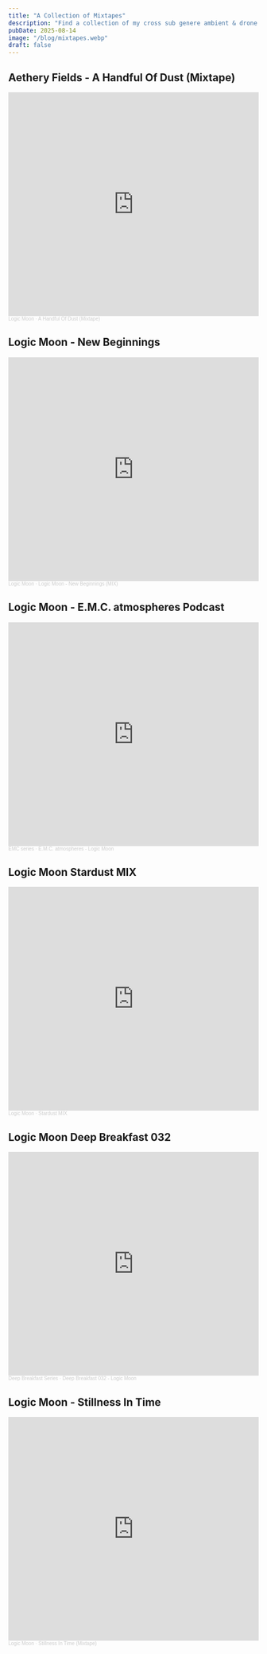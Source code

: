 ```yaml
---
title: "A Collection of Mixtapes"
description: "Find a collection of my cross sub genere ambient & drone mixtapes"
pubDate: 2025-08-14
image: "/blog/mixtapes.webp"
draft: false
---
```



## Aethery Fields - A Handful Of Dust (Mixtape)
<iframe width="100%" height="450" scrolling="no" frameborder="no" allow="autoplay" src="https://w.soundcloud.com/player/?url=https%3A//api.soundcloud.com/tracks/soundcloud%253Atracks%253A1771467228&color=%238b8080&auto_play=false&hide_related=true&show_comments=false&show_user=false&show_reposts=false&show_teaser=false&visual=true"></iframe><div style="font-size: 10px; color: #cccccc;line-break: anywhere;word-break: normal;overflow: hidden;white-space: nowrap;text-overflow: ellipsis; font-family: Interstate,Lucida Grande,Lucida Sans Unicode,Lucida Sans,Garuda,Verdana,Tahoma,sans-serif;font-weight: 100;"><a href="https://soundcloud.com/logic-moon" title="Logic Moon" target="_blank" style="color: #cccccc; text-decoration: none;">Logic Moon</a> · <a href="https://soundcloud.com/logic-moon/a-handful-of-dust-ambient-mixtape-for-sleep" title="A Handful Of Dust (Mixtape)" target="_blank" style="color: #cccccc; text-decoration: none;">A Handful Of Dust (Mixtape)</a></div>

## Logic Moon - New Beginnings
<iframe width="100%" height="450" scrolling="no" frameborder="no" allow="autoplay" src="https://w.soundcloud.com/player/?url=https%3A//api.soundcloud.com/tracks/soundcloud%253Atracks%253A1477342501&color=%238b8080&auto_play=false&hide_related=true&show_comments=false&show_user=false&show_reposts=false&show_teaser=false&visual=true"></iframe><div style="font-size: 10px; color: #cccccc;line-break: anywhere;word-break: normal;overflow: hidden;white-space: nowrap;text-overflow: ellipsis; font-family: Interstate,Lucida Grande,Lucida Sans Unicode,Lucida Sans,Garuda,Verdana,Tahoma,sans-serif;font-weight: 100;"><a href="https://soundcloud.com/logic-moon" title="Logic Moon" target="_blank" style="color: #cccccc; text-decoration: none;">Logic Moon</a> · <a href="https://soundcloud.com/logic-moon/logic-moon-new-beginnings-mix" title="Logic Moon - New Beginnings (MIX)" target="_blank" style="color: #cccccc; text-decoration: none;">Logic Moon - New Beginnings (MIX)</a></div>

## Logic Moon - E.M.C. atmospheres Podcast
<iframe width="100%" height="450" scrolling="no" frameborder="no" allow="autoplay" src="https://w.soundcloud.com/player/?url=https%3A//api.soundcloud.com/tracks/soundcloud%253Atracks%253A1046772076&color=%238b8080&auto_play=false&hide_related=true&show_comments=false&show_user=false&show_reposts=false&show_teaser=false&visual=true"></iframe><div style="font-size: 10px; color: #cccccc;line-break: anywhere;word-break: normal;overflow: hidden;white-space: nowrap;text-overflow: ellipsis; font-family: Interstate,Lucida Grande,Lucida Sans Unicode,Lucida Sans,Garuda,Verdana,Tahoma,sans-serif;font-weight: 100;"><a href="https://soundcloud.com/electronicmusicculture303" title="EMC series" target="_blank" style="color: #cccccc; text-decoration: none;">EMC series</a> · <a href="https://soundcloud.com/electronicmusicculture303/logic-moon" title="E.M.C. atmospheres - Logic Moon" target="_blank" style="color: #cccccc; text-decoration: none;">E.M.C. atmospheres - Logic Moon</a></div>


## Logic Moon Stardust MIX
<iframe width="100%" height="450" scrolling="no" frameborder="no" allow="autoplay" src="https://w.soundcloud.com/player/?url=https%3A//api.soundcloud.com/tracks/soundcloud%253Atracks%253A946138852&color=%238b8080&auto_play=false&hide_related=true&show_comments=false&show_user=false&show_reposts=false&show_teaser=false&visual=true"></iframe><div style="font-size: 10px; color: #cccccc;line-break: anywhere;word-break: normal;overflow: hidden;white-space: nowrap;text-overflow: ellipsis; font-family: Interstate,Lucida Grande,Lucida Sans Unicode,Lucida Sans,Garuda,Verdana,Tahoma,sans-serif;font-weight: 100;"><a href="https://soundcloud.com/logic-moon" title="Logic Moon" target="_blank" style="color: #cccccc; text-decoration: none;">Logic Moon</a> · <a href="https://soundcloud.com/logic-moon/stardust-mix-tape" title="Stardust MIX" target="_blank" style="color: #cccccc; text-decoration: none;">Stardust MIX</a></div>


## Logic Moon Deep Breakfast 032
<iframe width="100%" height="450" scrolling="no" frameborder="no" allow="autoplay" src="https://w.soundcloud.com/player/?url=https%3A//api.soundcloud.com/tracks/soundcloud%253Atracks%253A698327527&color=%238b8080&auto_play=false&hide_related=true&show_comments=false&show_user=false&show_reposts=false&show_teaser=false&visual=true"></iframe><div style="font-size: 10px; color: #cccccc;line-break: anywhere;word-break: normal;overflow: hidden;white-space: nowrap;text-overflow: ellipsis; font-family: Interstate,Lucida Grande,Lucida Sans Unicode,Lucida Sans,Garuda,Verdana,Tahoma,sans-serif;font-weight: 100;"><a href="https://soundcloud.com/deepbreakfastseries" title="Deep Breakfast Series" target="_blank" style="color: #cccccc; text-decoration: none;">Deep Breakfast Series</a> · <a href="https://soundcloud.com/deepbreakfastseries/deep-breakfast-032-logic-moon" title="Deep Breakfast 032 - Logic Moon" target="_blank" style="color: #cccccc; text-decoration: none;">Deep Breakfast 032 - Logic Moon</a></div>


## Logic Moon - Stillness In Time 
<iframe width="100%" height="450" scrolling="no" frameborder="no" allow="autoplay" src="https://w.soundcloud.com/player/?url=https%3A//api.soundcloud.com/tracks/soundcloud%253Atracks%253A292102688&color=%238b8080&auto_play=false&hide_related=true&show_comments=false&show_user=false&show_reposts=false&show_teaser=false&visual=true"></iframe><div style="font-size: 10px; color: #cccccc;line-break: anywhere;word-break: normal;overflow: hidden;white-space: nowrap;text-overflow: ellipsis; font-family: Interstate,Lucida Grande,Lucida Sans Unicode,Lucida Sans,Garuda,Verdana,Tahoma,sans-serif;font-weight: 100;"><a href="https://soundcloud.com/logic-moon" title="Logic Moon" target="_blank" style="color: #cccccc; text-decoration: none;">Logic Moon</a> · <a href="https://soundcloud.com/logic-moon/stillness-in-time-mixtape" title="Stillness In Time (Mixtape)" target="_blank" style="color: #cccccc; text-decoration: none;">Stillness In Time (Mixtape)</a></div>